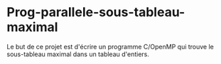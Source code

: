 # Prog-parallele-sous-tableau-maximal
Le but de ce projet est d'écrire un programme C/OpenMP qui trouve le sous-tableau maximal dans un tableau d'entiers. 
